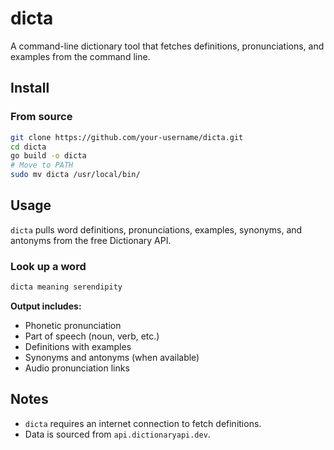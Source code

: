 # dicta

A command-line dictionary tool that fetches definitions, pronunciations, and examples from the command line.

## Install

### From source

```bash
git clone https://github.com/your-username/dicta.git
cd dicta
go build -o dicta
# Move to PATH
sudo mv dicta /usr/local/bin/
```

## Usage

`dicta` pulls word definitions, pronunciations, examples, synonyms, and antonyms from the free Dictionary API.

### Look up a word

```bash
dicta meaning serendipity
```

**Output includes:**
- Phonetic pronunciation
- Part of speech (noun, verb, etc.)
- Definitions with examples
- Synonyms and antonyms (when available)
- Audio pronunciation links

## Notes

- `dicta` requires an internet connection to fetch definitions.
- Data is sourced from `api.dictionaryapi.dev`.
